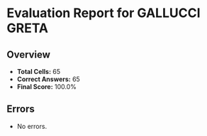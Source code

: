 # Evaluation Report for GALLUCCI GRETA

## Overview

- **Total Cells:** 65
- **Correct Answers:** 65
- **Final Score:** 100.0%

## Errors

- No errors.